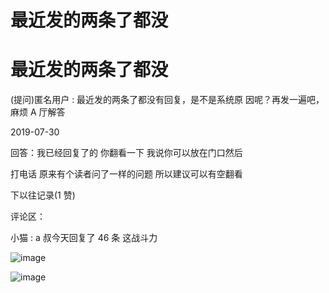 # 最近发的两条了都没

# 最近发的两条了都没

(提问)匿名用户 : 最近发的两条了都没有回复，是不是系统原 因呢？再发一遍吧，麻烦 A 厅解答

2019-07-30

回答：我已经回复了的 你翻看一下 我说你可以放在门口然后

打电话 原来有个读者问了一样的问题 所以建议可以有空翻看

下以往记录(1 赞)

评论区：

小猫 : a 叔今天回复了 46 条 这战斗力

![image](img/Image_113.png)

![image](img/Image_114.png)